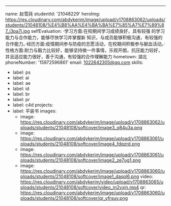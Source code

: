 ---
name: 赵雪莼
studentId: '21048229'
heroImg: https://res.cloudinary.com/abdykerim/image/upload/v1708863062/uploads/students/21048108/%E4%B8%AA%E4%BA%BA%E7%85%A7%E7%89%87_i3pa7i.jpg
selfEvaluation: ·学习方面:在校期间学习成绩良好，具有较强 的学习能力与合作能力，能够尽快学习并掌握新 知识，与成员能够积极沟通，有较强的合作能力。·经历方面:疫情期间参与防疫的志愿活动，在校期间积极参与献血活动。·性格方面:耐力与毅力比较好，能够坚持做一件事情，乐观开朗，抗压能力较好，并且适应能力很好，善于沟通，有较强的合作理解能力
hometown: 湖北
phoneNumber: '15972596861'
email: 1022642305@qq.com
skills:
  - label: ps
  - label: ai
  - label: ae
  - label: id
  - label: br
  - label: pr
  - label: c4d
projects:
  - label: 平装书
    images:
      - image: https://res.cloudinary.com/abdykerim/image/upload/v1708863062/uploads/students/21048108/softcover/image3_g84u3a.png
      - image: https://res.cloudinary.com/abdykerim/image/upload/v1708863061/uploads/students/21048108/softcover/image4_fdqzrd.png
      - image: https://res.cloudinary.com/abdykerim/image/upload/v1708863061/uploads/students/21048108/softcover/image2_ze7ug1.png
      - image: https://res.cloudinary.com/abdykerim/image/upload/v1708863060/uploads/students/21048108/softcover/image1_daspl6.png
    video: https://res.cloudinary.com/abdykerim/video/upload/v1708863065/uploads/students/21048108/softcover/video_m2vxjn.mp4
    qr: https://res.cloudinary.com/abdykerim/image/upload/v1708863060/uploads/students/21048108/softcover/qr_yfrsuv.png
